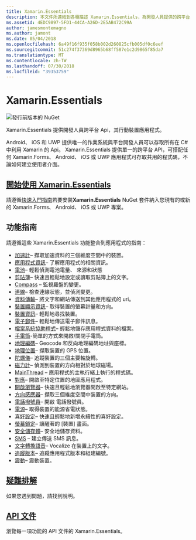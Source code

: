 ```yaml
---
title: Xamarin.Essentials
description: 本文件所連結到各種描述 Xamarin.Essentials，為開發人員提供的跨平台 Api，其行動裝置應用程式的指南。
ms.assetid: 4EDC9897-5FD1-44CA-A26D-2E5AB472C99A
author: jamesmontemagno
ms.author: jamont
ms.date: 05/04/2018
ms.openlocfilehash: 6a49f16f935f058b002d260825cfb005df0c6eef
ms.sourcegitcommit: 51c274f37369d8965b68ff587e1c2d9865f85da7
ms.translationtype: MT
ms.contentlocale: zh-TW
ms.lasthandoff: 07/30/2018
ms.locfileid: "39353759"
---
```

# <a name="xamarinessentials"></a>Xamarin.Essentials

![發行前版本的 NuGet](~/media/shared/pre-release.png)

Xamarin.Essentials 提供開發人員跨平台 Api，其行動裝置應用程式。

Android、 iOS 和 UWP 提供唯一的作業系統與平台開發人員可以存取所有在 C# 中利用 Xamarin 的 Api。 Xamarin.Essentials 提供單一的跨平台 API，可搭配任何 Xamarin.Forms、 Android、 iOS 或 UWP 應用程式可存取共用的程式碼，不論如何建立使用者介面。

## <a name="get-started-with-xamarinessentialsget-startedmdcontextxamarinxamarin-forms"></a>[開始使用 Xamarin.Essentials](get-started.md?context=xamarin/xamarin-forms)

請遵循[快速入門指南](get-started.md)若要安裝**Xamarin.Essentials** NuGet 套件納入您現有的或新的 Xamarin.Forms、 Android、 iOS 或 UWP 專案。

## <a name="feature-guides"></a>功能指南

請遵循這些 Xamarin.Essentials 功能整合到應用程式的指南：

* [加速計](accelerometer.md?context=xamarin/xamarin-forms)– 擷取加速資料的三個維度空間中的裝置。
* [應用程式資訊](app-information.md?context=xamarin/xamarin-forms)– 了解應用程式的相關資訊。
* [電池](battery.md?context=xamarin/xamarin-forms)– 輕鬆偵測電池電量、 來源和狀態
* [剪貼簿](clipboard.md?context=xamarin/xamarin-forms)– 快速且輕鬆地設定或讀取剪貼簿上的文字。
* [Compass](compass.md?context=xamarin/xamarin-forms) – 監視羅盤的變更。
* [連線](connectivity.md?context=xamarin/xamarin-forms)– 檢查連線狀態，並偵測變更。
* [資料傳輸](data-transfer.md?context=xamarin/xamarin-forms)– 將文字和網站傳送到其他應用程式的 uri。
* [裝置顯示資訊](device-display.md?context=xamarin/xamarin-forms)– 取得裝置的螢幕計量和方向。
* [裝置資訊](device-information.md?context=xamarin/xamarin-forms)– 輕鬆地尋找裝置。
* [電子郵件](email.md?context=xamarin/xamarin-forms)– 輕鬆地傳送電子郵件訊息。
* [檔案系統協助程式](file-system-helpers.md?context=xamarin/xamarin-forms)– 輕鬆地儲存應用程式資料的檔案。
* [手電筒](flashlight.md?context=xamarin/xamarin-forms)-簡單的方式來開啟/關閉手電筒。
* [地理編碼](geocoding.md?context=xamarin/xamarin-forms)– Geocode 和反向地理編碼地址與座標。
* [地理位置](geolocation.md?context=xamarin/xamarin-forms)– 擷取裝置的 GPS 位置。
* [陀螺儀](gyroscope.md?context=xamarin/xamarin-forms)– 追蹤裝置的三個主要軸旋轉。
* [磁力計](magnetometer.md?context=xamarin/xamarin-forms)– 偵測到裝置的方向相對於地球磁場。
* [MainThread](main-thread.md?content=xamarin/xamarin-forms) – 應用程式的主執行緒上執行的程式碼。
* [對應](maps.md?content=xamarin/xamarin-forms)– 開啟至特定位置的地圖應用程式。
* [開啟瀏覽器](open-browser.md?context=xamarin/xamarin-forms)– 快速且輕鬆地瀏覽器開啟至特定網站。
* [方向感應器](orientation-sensor.md?context=xamarin/xamarin-forms)– 擷取三個維度空間中裝置的方向。
* [電話撥號員](phone-dialer.md?context=xamarin/xamarin-forms)– 開啟 電話撥號員。
* [電源](power.md?context=xamarin/xamarin-forms)– 取得裝置的能源省電狀態。
* [喜好設定](preferences.md?context=xamarin/xamarin-forms)– 快速且輕鬆地新增永續性的喜好設定。
* [螢幕鎖定](screen-lock.md?context=xamarin/xamarin-forms)– 讓醒著的 [裝置] 畫面。
* [安全儲存體](secure-storage.md?context=xamarin/xamarin-forms)– 安全地儲存資料。
* [SMS](sms.md?context=xamarin/xamarin-forms) – 建立傳送 SMS 訊息。
* [文字轉換語音](text-to-speech.md?context=xamarin/xamarin-forms)– Vocalize 在裝置上的文字。
* [追蹤版本](version-tracking.md?context=xamarin/xamarin-forms)– 追蹤應用程式版本和組建編號。
* [震動](vibrate.md?context=xamarin/xamarin-forms)– 震動裝置。

## <a name="troubleshootingtroubleshootingmdcontextxamarinxamarin-forms"></a>[疑難排解](troubleshooting.md?context=xamarin/xamarin-forms)

如果您遇到問題，請找到說明。

## <a name="api-documentationxrefxamarinessentials"></a>[API 文件](xref:Xamarin.Essentials)

瀏覽每一項功能的 API 文件的 Xamarin.Essentials。

